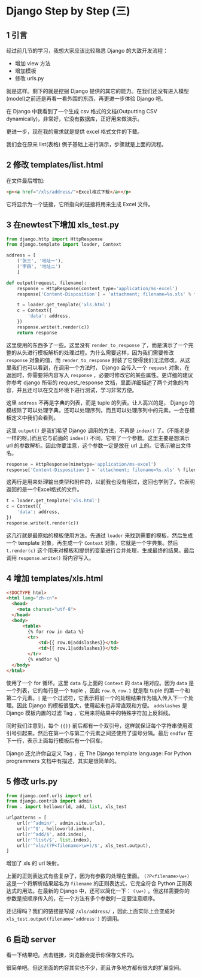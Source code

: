 # Django Step by Step (三)

## 1   引言

经过前几节的学习，我想大家应该比较熟悉 Django 的大致开发流程：

* 增加 view 方法 
* 增加模板 
* 修改 urls.py 

就是这样。剩下的就是挖掘 Django 提供的其它的能力。在我们还没有进入模型(model)之前还是再看一看外围的东西，再更进一步体验 Django 吧。

在 Django 中我看到了一个生成 csv 格式的文档(Outputting CSV dynamically)，非常好，它没有数据库，正好用来做演示。

更进一步，现在我的需求就是提供 excel 格式文件的下载。

我们会在原来 list(表格) 例子基础上进行演示，步骤就是上面的流程。

## 2   修改 templates/list.html

在文件最后增加:

```html
<p><a href="/xls/address/">Excel格式下载</a></p>
```

它将显示为一个链接，它所指向的链接将用来生成 Excel 文件。

## 3   在newtest下增加 xls_test.py

```python
from django.http import HttpResponse
from django.template import loader, Context

address = [
    ('张三', '地址一'),
    ('李四', '地址二')
    ]

def output(request, filename):
    response = HttpResponse(content_type='application/ms-excel')
    response['Content-Disposition'] = 'attachment; filename=%s.xls' % filename

    t = loader.get_template('xls.html')
    c = Context({
        'data': address,
    })
    response.write(t.render(c))
    return response
```

这里使用的东西多了一些。这里没有 `render_to_response` 了，而是演示了一个完整的从头进行模板解析的处理过程。为什么需要这样，因为我们需要修改 `response` 对象的值，而 `render_to_response` 封装了它使得我们无法修改。从这里我们也可以看到，在调用一个方法时， Django 会传入一个 `request` 对象，在返回时，你需要将内容写入 `response` ，必要时修改它的某些属性。更详细的建议你参考 django 所带的 request_response 文档，里面详细描述了两个对象的内容，并且还可以在交互环境下进行测试，学习非常方便。

这里 `address` 不再是字典的列表，而是 tuple 的列表。让人高兴的是， Django 的模板除了可以处理字典，还可以处理序列，而且可以处理序列中的元素。一会在模板定义中我们会看到。

这里 `output()` 是我们希望 Django 调用的方法，不再是 `index()` 了。(不能老是一样的呀。)而且它与前面的 `index()` 不同，它带了一个参数。这里主要是想演示 url 的参数解析。因此你要注意，这个参数一定是放在 url 上的。它表示输出文件名。

```python
response = HttpResponse(mimetype='application/ms-excel')
response['Content-Disposition'] = 'attachment; filename=%s.xls' % filename
```

这两行是用来处理输出类型和附件的，以前我也没有用过，这回也学到了。它表明返回的是一个Excel格式的文件。

```python
t = loader.get_template('xls.html')
c = Context({
    'data': address,
})
response.write(t.render(c))
```

这几行就是最原始的模板使用方法。先通过 `loader` 来找到需要的模板，然后生成一个 template 对象，再生成一个 `Context` 对象，它就是一个字典集。然后 `t.render(c)` 这个用来对模板和提供的变量进行合并处理，生成最终的结果。最后调用 `response.write()` 将内容写入。

## 4   增加 templates/xls.html

```html
<!DOCTYPE html>
<html lang="zh-cn">
  <head>
    <meta charset="utf-8">
  </head>
  <body>
      <table>
        {% for row in data %}
        <tr>
            <td>{{ row.0|addslashes}}</td>
            <td>{{ row.1|addslashes}}</td>
        </tr>
        {% endfor %}
  </body>
</html>
```

使用了一个 for 循环。这里 `data` 与上面的 `Context` 的 `data` 相对应。因为 `data` 是一个列表，它的每行是一个 tuple ，因此 `row.0`, `row.1` 就是取 tuple 的第一个和第二个元素。`|` 是一个过滤符，它表示将前一个的处理结果作为输入传入下一个处理。因此 Django 的模板很强大，使用起来也非常直观和方便。 `addslashes` 是 Django 模板内置的过滤 Tag ，它用来将结果中的特殊字符加上反斜线。

同时我们注意到，每个 `{{}}` 前后都有一个双引号，这样就保证每个字符串使用双引号引起来。然后在第一个与第二个元素之间还使用了逗号分隔。最后 `endfor` 在下一行，表示上面每行模板后有一个回车。

Django 还允许你自定义 Tag ，在 The Django template language: For Python programmers 文档中有描述，其实是很简单的。

## 5   修改 urls.py

```python
from django.conf.urls import url
from django.contrib import admin
from . import helloworld, add, list, xls_test

urlpatterns = [
    url(r'^admin/', admin.site.urls),
    url(r'^$', helloworld.index),
    url(r'^add/$', add.index),
    url(r'^list/$', list.index),
    url(r'^xls/(?P<filename>\w+)/$', xls_test.output),
]
```

增加了 xls 的 url 映射。

上面的正则表达式有些复杂了，因为有参数的处理在里面。 `(?P<filename>\w+)` 这是一个将解析结果起名为 `filename` 的正则表达式，它完全符合 Python 正则表达式的用法。在最新的 Django 中，还可以简化一下： `(\w+)` 。但这样需要你的参数是按顺序传入的，在一个方法有多个参数时一定要注意顺序。

还记得吗？我们的链接是写成 `/xls/address/` ，因此上面实际上会变成对 `xls_test.output(filename='address')` 的调用。

## 6   启动 server

看一下结果吧。点击链接，浏览器会提示你保存文件的。

很简单吧。但这里面的内容其实也不少，而且许多地方都有很大的扩展空间。
